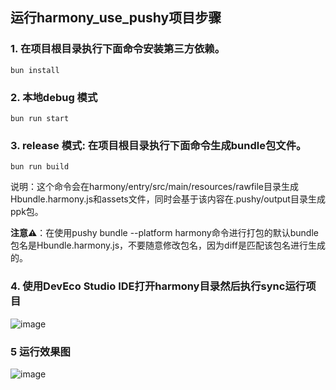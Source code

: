 ## 运行harmony_use_pushy项目步骤

### 1. 在项目根目录执行下面命令安装第三方依赖。
```
bun install
```

### 2. 本地debug 模式
```
bun run start
```

### 3. release 模式: 在项目根目录执行下面命令生成bundle包文件。
```
bun run build
```
说明：这个命令会在harmony/entry/src/main/resources/rawfile目录生成Hbundle.harmony.js和assets文件，同时会基于该内容在.pushy/output目录生成ppk包。

**注意⚠️**：在使用pushy bundle --platform harmony命令进行打包的默认bundle包名是Hbundle.harmony.js，不要随意修改包名，因为diff是匹配该包名进行生成的。

### 4. 使用DevEco Studio IDE打开harmony目录然后执行sync运行项目
![image](./sync.png)

### 5 运行效果图
![image](./demo.png)
